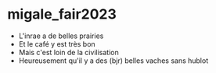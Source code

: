 # migale_fair2023

- L'inrae a de belles prairies
- Et le café y est très bon
- Mais c'est loin de la civilisation
- Heureusement qu'il y a des (bjr) belles vaches sans hublot

